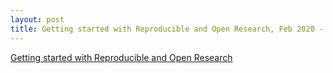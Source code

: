 ```yaml
---
layout: post
title: Getting started with Reproducible and Open Research, Feb 2020 - Utrecht
---
```

[Getting started with Reproducible and Open Research](https://escience-academy.github.io/2020-02-11-Reproducible-and-Open-Research/)
